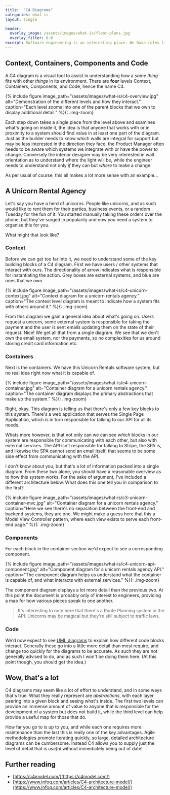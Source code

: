 ```yaml
---
title:  "C4 Diagrams"
categories: what-is
layout: single

header:
  overlay_image: /assets/images/what-is/floor-plans.jpg
  overlay_filter: 0.6
excerpt: Software engineering is an interesting place. We have roles like Architect, and talk a lot about _architecture_ but rarely will you find any floor plans beyond initial scribbles on the back of a napkin. This is to be expected, documentation is hard to curate and harder to keep up to date, but in order to be able to provide a overview of a system they are crucial. C4 diagrams are a fantastic mechanism to provide that overview, and what's more, they're actually quite easy to create!
---
```


## Context, Containers, Components and Code

A C4 diagram is a visual tool to assist in understanding how a _some thing_ fits with other _things_ in its environment. There are **four** levels Context, Containers, Components, and Code, hence the name C4.

{% include figure image_path="/assets/images/what-is/c4-overview.jpg" alt="Demonstration of the different levels and how they interact." caption="Each level zooms into one of the parent blocks that we own to display additional detail." %}{: .img-zoom}

Each step down takes a single piece from the level above and examines what's going on inside it, the idea is that anyone that works with or in proximity to a system should find value in at least one part of the diagram. Just as the builder needs to know which walls are integral for support but may be less interested in the direction they face, the Product Manager often needs to be aware which systems we integrate with or have the power to change. Conversely the interior designer may be very interested in wall orientation as to understand where the light will be, while the engineer needs to understand not only *if* they can but *where* to make a change.

As per usual of course, this all makes a lot more sense with an example...

## A Unicorn Rental Agency

Let's say you have a herd of unicorns. People like unicorns, and as such would like to rent them for their parties, business events, or a random Tuesday for the fun of it. You started manually taking these orders over the phone, but they've surged in popularity and now you need a system to organise this for you.

What might that look like?

### Context

Before we can get too far into it, we need to understand some of the key building blocks of a C4 diagram. First we have users / other systems that interact with ours. The directionality of arrow indicates what is responsible for instantiating the action. Grey boxes are external systems, and blue are ones that we own.

{% include figure image_path="/assets/images/what-is/c4-unicorn-context.jpg" alt="Context diagram for a unicorn rentals agency." caption="The context level diagram is meant to indicate how a system fits with others around it." %}{: .img-zoom}

From this diagram we gain a general idea about what's going on. Users request a unicorn, some external system is responsible for taking the payment and the user is sent emails updating them on the state of their request. Nice! We get all that from a single diagram. We see that we don't own the email system, nor the payments, so no complexities for us around storing credit card information etc.

### Containers

Next is the containers. We have this Unicorn Rentals software system, but no real idea right now what it is capable of.

{% include figure image_path="/assets/images/what-is/c4-unicorn-container.jpg" alt="Container diagram for a unicorn rentals agency." caption="The container diagram displays the primary abstractions that make up the system." %}{: .img-zoom}

Right, okay. This diagram is telling us that there's only a few key blocks to this system. There's a web application that serves the Single Page Application, which is in turn responsible for talking to our API for all its needs.

Whats more however, is that not only can we can see _which_ blocks in our system are responsible for communicating with each other, but also with external services. The API isn't responsible for talking to Stripe, the SPA is, and likewise the SPA cannot send an email itself, that seems to be some side effect from communicating with the API.

I don't know about you, but that's a lot of information packed into a single diagram. From these two alone, you should have a reasonable overview as to how this system works. For the sake of argument, I've included a different architecture below. What does this one tell you in comparison to the first?

{% include figure image_path="/assets/images/what-is/c3-unicorn-container-mvc.jpg" alt="Container diagram for a unicorn rentals agency." caption="Here we see there's no separation between the front-end and backend systems, they are one. We might make a guess here that this a Model View Controller pattern, where each view exists to serve each front-end page." %}{: .img-zoom}


### Components

For each block in the container section we'd expect to see a corresponding component.

{% include figure image_path="/assets/images/what-is/c4-unicorn-api-component.jpg" alt="Component diagram for a unicorn rentals agency API." caption="The component diagram helps us understand what the container is capable of, and what interacts with external services." %}{: .img-zoom}

The component diagram displays a lot more detail than the previous two. At this point the document is probably only of interest to engineers, providing a map for how various pieces speak to one another.

> It's interesting to note here that there's a Route Planning system in the API. Unicorns may be magical but they're still subject to traffic laws.


### Code

We'd now expect to see [UML diagrams](https://en.wikipedia.org/wiki/Unified_Modeling_Language) to explain how different code blocks interact. Generally these go into a little more detail than most require, and change too quickly for the diagrams to be accurate. As such they are not generally advised to do, and as such I won't be doing them here. (At this point though, you should get the idea.)

## Wow, that's a lot

C4 diagrams may seem like a lot of effort to understand, and in some ways that's true. What they really represent are *abstractions*, with each layer peering into a given block and seeing what's inside. The first two levels can provide an immense amount of value to anyone that is responsible for the development of a system but does not build it, while the third level can help provide a useful map for those that do.

How far you go to is up to you, and while each one requires more maintenance than the last this is really one of the key advantages. Agile methodologies promote iterating quickly, so large, detailed architecture diagrams can be cumbersome. Instead C4 allows you to supply just the level of detail that is *useful* without immediately being out of date!

## Further reading

* [https://c4model.com/](https://c4model.com/)
* [https://www.infoq.com/articles/C4-architecture-model/](https://www.infoq.com/articles/C4-architecture-model/)



<script src="https://cdn.jsdelivr.net/npm/medium-zoom/dist/medium-zoom.min.js" type="application/javascript"></script>
<script>
  mediumZoom('figure.img-zoom img, .img-zoom img',  { scrollOffset: 0, background: '#212530' });
  document
    .querySelectorAll('figure.img-zoom figcaption')
    .forEach(
      function(element) {
        element.innerText += ' (Click to zoom.)';
      }
    );
</script>